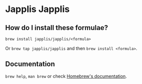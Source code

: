 # Japplis Japplis

## How do I install these formulae?

`brew install japplis/japplis/<formula>`

Or `brew tap japplis/japplis` and then `brew install <formula>`.

## Documentation

`brew help`, `man brew` or check [Homebrew's documentation](https://docs.brew.sh).
